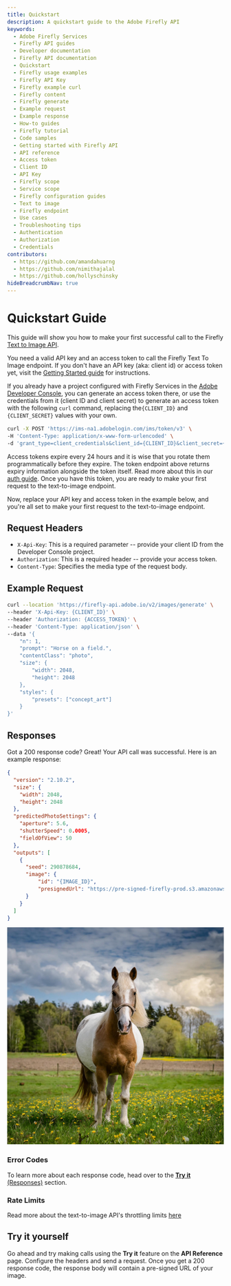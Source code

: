 ```yaml
---
title: Quickstart
description: A quickstart guide to the Adobe Firefly API
keywords:
  - Adobe Firefly Services
  - Firefly API guides
  - Developer documentation
  - Firefly API documentation
  - Quickstart
  - Firefly usage examples
  - Firefly API Key
  - Firefly example curl
  - Firefly content
  - Firefly generate
  - Example request
  - Example response
  - How-to guides
  - Firefly tutorial
  - Code samples
  - Getting started with Firefly API
  - API reference
  - Access token
  - Client ID
  - API Key
  - Firefly scope
  - Service scope
  - Firefly configuration guides
  - Text to image
  - Firefly endpoint
  - Use cases
  - Troubleshooting tips
  - Authentication
  - Authorization
  - Credentials
contributors:
  - https://github.com/amandahuarng
  - https://github.com/nimithajalal
  - https://github.com/hollyschinsky
hideBreadcrumbNav: true
---
```


# Quickstart Guide

This guide will show you how to make your first successful call to the Firefly [Text to Image API](./api/image_generation/).

You need a valid API key and an access token to call the Firefly Text To Image endpoint. If you don't have an API key (aka: client id) or access token yet, visit the [Getting Started guide](../get-started.md/) for instructions.

If you already have a project configured with Firefly Services in the [Adobe Developer Console](https://developer.adobe.com/console), you can generate an access token there, or use the credentials from it (client ID and client secret) to generate an access token with the following `curl` command, replacing the`{CLIENT_ID}` and `{CLIENT_SECRET}` values with your own.

<!-- Log into the [Adobe Developer Console](https://developer.adobe.com/console) using the profile that your admin created for you and create an access token. [Learn more](../get-started.md/#generate-an-api-key-and-access-token-from-the-adobe-developer-console) about creating an access token. -->

```bash
curl -X POST 'https://ims-na1.adobelogin.com/ims/token/v3' \
-H 'Content-Type: application/x-www-form-urlencoded' \
-d 'grant_type=client_credentials&client_id={CLIENT_ID}&client_secret={CLIENT_SECRET}&scope=openid,AdobeID,session,additional_info,read_organizations,firefly_api,ff_apis'
```

<InlineAlert variant="warning" slots="text" />

Access tokens expire every 24 hours and it is wise that you rotate them programmatically before they expire. The token endpoint above returns expiry information alongside the token itself. Read more about this in our [auth guide](./concepts/authentication/index.md). Once you have this token, you are ready to make your first request to the text-to-image endpoint.

Now, replace your API key and access token in the example below, and you're all set to make your first request to the text-to-image endpoint.

## Request Headers

* `X-Api-Key`: This is a required parameter -- provide your client ID from the Developer Console project.
* `Authorization`: This is a required header -- provide your access token.
* `Content-Type`: Specifies the media type of the request body.

## Example Request

```bash
curl --location 'https://firefly-api.adobe.io/v2/images/generate' \
--header 'X-Api-Key: {CLIENT_ID}' \
--header 'Authorization: {ACCESS_TOKEN}' \
--header 'Content-Type: application/json' \
--data '{
    "n": 1,
    "prompt": "Horse on a field.",
    "contentClass": "photo",
    "size": {
        "width": 2048,
        "height": 2048
    },
    "styles": {
        "presets": ["concept_art"]
    } 
}'
```

## Responses

Got a 200 response code? Great! Your API call was successful. Here is an example response:

```json
{
  "version": "2.10.2",
  "size": {
    "width": 2048,
    "height": 2048
  },
  "predictedPhotoSettings": {
    "aperture": 5.6,
    "shutterSpeed": 0.0005,
    "fieldOfView": 50
  },
  "outputs": [
    {
      "seed": 290878684,
      "image": {
          "id": "{IMAGE_ID}",
          "presignedUrl": "https://pre-signed-firefly-prod.s3.amazonaws.com/images/{IMAGE_ID}?..."
      }
    }
  ]
}
```

![Horse on a field, photo, concept_art](../images/horse_t2i_sample.jpg)

### Error Codes

To learn more about each response code, head over to the [**Try it** (Responses)](../guides/api/upload_image/index.md) section.

### Rate Limits

Read more about the text-to-image API's throttling limits [here](./concepts/rate-limits/index.md)

## Try it yourself

Go ahead and try making calls using the __Try it__ feature on the __API Reference__ page. Configure the headers and send a request. Once you get a 200 response code, the response body will contain a pre-signed URL of your image.
